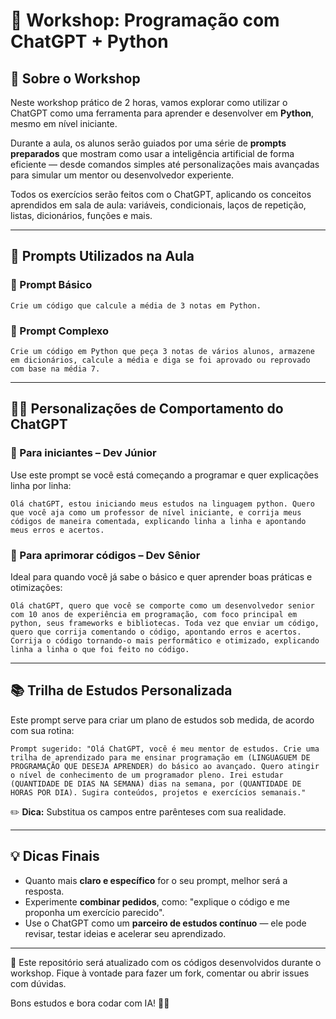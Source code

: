 # 🧠 Workshop: Programação com ChatGPT + Python

## 📌 Sobre o Workshop

Neste workshop prático de 2 horas, vamos explorar como utilizar o ChatGPT como uma ferramenta para aprender e desenvolver em **Python**, mesmo em nível iniciante.

Durante a aula, os alunos serão guiados por uma série de **prompts preparados** que mostram como usar a inteligência artificial de forma eficiente — desde comandos simples até personalizações mais avançadas para simular um mentor ou desenvolvedor experiente.

Todos os exercícios serão feitos com o ChatGPT, aplicando os conceitos aprendidos em sala de aula: variáveis, condicionais, laços de repetição, listas, dicionários, funções e mais.

---

## 🚀 Prompts Utilizados na Aula

### 🧮 Prompt Básico
```
Crie um código que calcule a média de 3 notas em Python.
```

### 🧾 Prompt Complexo
```
Crie um código em Python que peça 3 notas de vários alunos, armazene em dicionários, calcule a média e diga se foi aprovado ou reprovado com base na média 7.
```

---

## 🧑‍🏫 Personalizações de Comportamento do ChatGPT

### 👶 Para iniciantes – Dev Júnior
Use este prompt se você está começando a programar e quer explicações linha por linha:
```
Olá chatGPT, estou iniciando meus estudos na linguagem python. Quero que você aja como um professor de nível iniciante, e corrija meus códigos de maneira comentada, explicando linha a linha e apontando meus erros e acertos.
```

### 🧠 Para aprimorar códigos – Dev Sênior
Ideal para quando você já sabe o básico e quer aprender boas práticas e otimizações:
```
Olá chatGPT, quero que você se comporte como um desenvolvedor senior com 10 anos de experiência em programação, com foco principal em python, seus frameworks e bibliotecas. Toda vez que enviar um código, quero que corrija comentando o código, apontando erros e acertos. Corrija o código tornando-o mais performático e otimizado, explicando linha a linha o que foi feito no código.
```

---

## 📚 Trilha de Estudos Personalizada

Este prompt serve para criar um plano de estudos sob medida, de acordo com sua rotina:
```
Prompt sugerido: "Olá ChatGPT, você é meu mentor de estudos. Crie uma trilha de aprendizado para me ensinar programação em (LINGUAGUEM DE PROGRAMAÇÃO QUE DESEJA APRENDER) do básico ao avançado. Quero atingir o nível de conhecimento de um programador pleno. Irei estudar (QUANTIDADE DE DIAS NA SEMANA) dias na semana, por (QUANTIDADE DE HORAS POR DIA). Sugira conteúdos, projetos e exercícios semanais."
```

✏️ **Dica:** Substitua os campos entre parênteses com sua realidade.

---

## 💡 Dicas Finais

- Quanto mais **claro e específico** for o seu prompt, melhor será a resposta.
- Experimente **combinar pedidos**, como: "explique o código e me proponha um exercício parecido".
- Use o ChatGPT como um **parceiro de estudos contínuo** — ele pode revisar, testar ideias e acelerar seu aprendizado.

---

📁 Este repositório será atualizado com os códigos desenvolvidos durante o workshop. Fique à vontade para fazer um fork, comentar ou abrir issues com dúvidas.

Bons estudos e bora codar com IA! 🚀🐍
